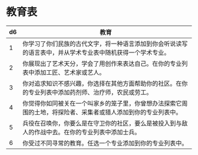 # 教育表

<table>
<thead>
<tr class="header">
<th>d6</th>
<th>教育</th>
</tr>
</thead>
<tbody>
<tr class="odd">
<td>1</td>
<td>你学习了你们民族的古代文字，将一种语言添加到你会听说读写的语言表中，并从学术专业表中随机获得一个学术专业。</td>
</tr>
<tr class="even">
<td>2</td>
<td>你展现出了艺术天分，学会了用创作来表达自己。在你的专业列表中添加工匠、艺术家或艺人。</td>
</tr>
<tr class="odd">
<td>3</td>
<td>你对追求知识不感兴趣，你选择在其他方面帮助你的社区。在你的专业列表中添加药剂师、治疗师，农民或劳工。</td>
</tr>
<tr class="even">
<td>4</td>
<td>你觉得你如同被关在一个叫家乡的笼子里，你曾想办法探索它周围的土地，将探险者、采集者或猎人添加到你的专业列表中。</td>
</tr>
<tr class="odd">
<td>5</td>
<td>兵役在召唤你，你要么是在守卫你的社区，要么是被投入到与敌人的作战中去。在你的专业列表中添加士兵。</td>
</tr>
<tr class="even">
<td>6</td>
<td>你受过不同寻常的教育。任选一个专业添加到你的专业列表中。</td>
</tr>
</tbody>
</table>
